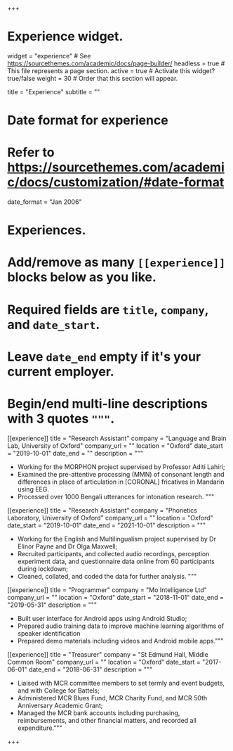 +++
# Experience widget.
widget = "experience"  # See https://sourcethemes.com/academic/docs/page-builder/
headless = true  # This file represents a page section.
active = true  # Activate this widget? true/false
weight = 30  # Order that this section will appear.

title = "Experience"
subtitle = ""

# Date format for experience
#   Refer to https://sourcethemes.com/academic/docs/customization/#date-format
date_format = "Jan 2006"

# Experiences.
#   Add/remove as many `[[experience]]` blocks below as you like.
#   Required fields are `title`, `company`, and `date_start`.
#   Leave `date_end` empty if it's your current employer.
#   Begin/end multi-line descriptions with 3 quotes `"""`.
[[experience]]
  title = "Research Assistant"
  company = "Language and Brain Lab, University of Oxford"
  company_url = ""
  location = "Oxford"
  date_start = "2019-10-01"
  date_end = ""
  description = """
  * Working for the MORPHON project supervised by Professor Aditi Lahiri;
  * Examined the pre-attentive processing (MMN) of consonant length and differences in place of articulation in [CORONAL] fricatives in Mandarin using EEG.
  * Processed over 1000 Bengali utterances for intonation research.
  """
  
[[experience]]
  title = "Research Assistant"
  company = "Phonetics Laboratory, University of Oxford"
  company_url = ""
  location = "Oxford"
  date_start = "2019-10-01"
  date_end = "2021-10-01"
  description = """
  * Working for the English and Multilingualism project supervised by Dr Elinor Payne and Dr Olga Maxwell;
  * Recruited participants, and collected audio recordings, perception experiment data, and questionnaire data online from 60 participants during lockdown;
  * Cleaned, collated, and coded the data for further analysis.
  """

[[experience]]
  title = "Programmer"
  company = "Mo Intelligence Ltd"
  company_url = ""
  location = "Oxford"
  date_start = "2018-11-01"
  date_end = "2019-05-31"
  description = """
  * Built user interface for Android apps using Android Studio;
  * Prepared audio training data to improve machine learning algorithms of speaker identification
  * Prepared demo materials including videos and Android mobile apps."""
  
[[experience]]
  title = "Treasurer"
  company = "St Edmund Hall, Middle Common Room"
  company_url = ""
  location = "Oxford"
  date_start = "2017-06-01"
  date_end = "2018-06-31"
  description = """
  * Liaised with MCR committee members to set termly and event budgets, and with College for Battels;
  * Administered MCR Blues Fund, MCR Charity Fund, and MCR 50th Anniversary Academic Grant;
  * Managed the MCR bank accounts including purchasing, reimbursements, and other financial matters, and recorded all expenditure."""

+++
